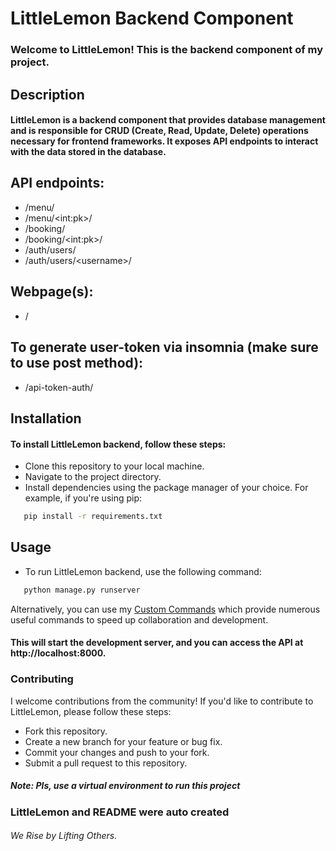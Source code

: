 # LittleLemon Backend Component
### Welcome to LittleLemon! This is the backend component of my project.

## Description
#### LittleLemon is a backend component that provides database management and is responsible for CRUD (Create, Read, Update, Delete) operations necessary for frontend frameworks. It exposes API endpoints to interact with the data stored in the database.

## API endpoints:
- /menu/
- /menu/\<int:pk>\/
- /booking/
- /booking/\<int:pk>\/
- /auth/users/
- /auth/users/\<username>\/

## Webpage(s):
- /

## To generate user-token via insomnia (make sure to use post method):
- /api-token-auth/

## Installation
#### To install LittleLemon backend, follow these steps:

- Clone this repository to your local machine.
- Navigate to the project directory.
- Install dependencies using the package manager of your choice. For example, if you're using pip:
```bash
   pip install -r requirements.txt
   ```

## Usage
- To run LittleLemon backend, use the following command:
```bash
   python manage.py runserver
   ```
 Alternatively, you can use my [Custom Commands](https://github.com/DafetiteOgaga/custom_commands) which provide numerous useful commands to speed up collaboration and development.

#### This will start the development server, and you can access the API at http://localhost:8000.

<!-- ### API Documentation
For detailed documentation on the API endpoints provided by LittleLemon backend, refer to [link to API documentation]. -->

### Contributing
I welcome contributions from the community! If you'd like to contribute to LittleLemon, please follow these steps:

- Fork this repository.
- Create a new branch for your feature or bug fix.
- Commit your changes and push to your fork.
- Submit a pull request to this repository.




##### Note: Pls, use a virtual environment to run this project

### LittleLemon and README were auto created




###### *We Rise by Lifting Others.*
